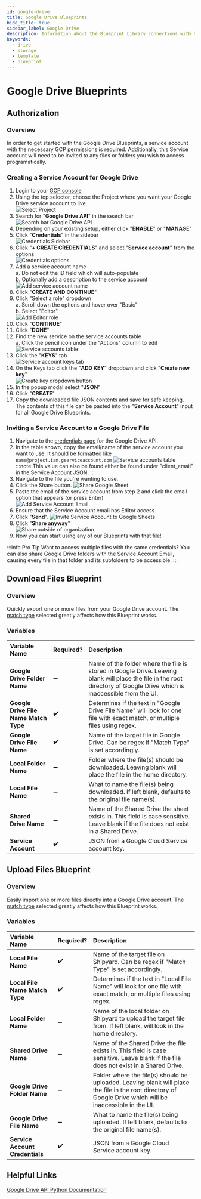 ```yaml
---
id: google-drive
title: Google Drive Blueprints
hide_title: true
sidebar_label: Google Drive
description: Information about the Blueprint Library connections with Google Drive.
keywords:
  - drive
  - storage
  - template
  - blueprint
---
```


# Google Drive Blueprints

## Authorization

### Overview

In order to get started with the Google Drive Blueprints, a service account with the necessary GCP permissions is required. Additionally, this Service account will need to be invited to any files or folders you wish to access programatically.

### Creating a Service Account for Google Drive

1. Login to your [GCP console](https://console.cloud.google.com/)  
2. Using the top selector, choose the Project where you want your Google Drive service account to live.  
![Select Project](../.gitbook/assets/shipyard_2021_09_15_17_36_07.png)
3. Search for "**Google Drive API**" in the search bar  
	![Search bar Google Drive API](../.gitbook/assets/google-drive-search-bar.png)  
3. Depending on your existing setup, either click "**ENABLE**" or "**MANAGE**"
4.  Click "**Credentials**" in the sidebar  
	![Credentials Sidebar](../.gitbook/assets/shipyard_2021_09_19_17_42_42.png) 
5. Click "**+ CREATE CREDENTIALS**" and select "**Service account**" from the options  
	![Credentials options](../.gitbook/assets/google-sheets-create-credentials-options.png)  
6. Add a service account name  
	a. Do not edit the ID field which will auto-populate  
	b. Optionally add a description to the service account  
	![Add service account name](../.gitbook/assets/shipyard_2021_09_19_17_47_05.png)
7. Click "**CREATE AND CONTINUE**"  
8.  Click "Select a role" dropdown  
	a. Scroll down the options and hover over "Basic"  
	b. Select "Editor"  
	![Add Editor role](../.gitbook/assets/google-drive-basic-editor-role-selection.png)  
12. Click "**CONTINUE**"  
13. Click "**DONE**"  
14. Find the new service on the service accounts table  
	a. Click the pencil icon under the "Actions" column to edit  
	![Service accounts table](../.gitbook/assets/google-drive-service-accounts-table-edit.png)  
15. Click the "**KEYS**" tab  
	![Service account keys tab](../.gitbook/assets/google-drive-service-account-tabs.png)  
16. On the Keys tab click the "**ADD KEY**" dropdown and click "**Create new key**"  
	![Create key dropdown button](../.gitbook/assets/service-account-add-key-button.png)  
1.  In the popup modal select "**JSON**"  
2.  Click "**CREATE**"  
3.  Copy the downloaded file JSON contents and save for safe keeping. The contents of this file can be pasted into the "**Service Account**" input for all Google Drive Blueprints. 

### Inviting a Service Account to a Google Drive File

1. Navigate to the [credentials page](https://console.cloud.google.com/apis/api/drive.googleapis.com/credentials) for the Google Drive API. 
2. In the table shown, copy the email/name of the service account you want to use. It should be formatted like `name@project.iam.gserviceaccount.com`
![Service accounts table](../.gitbook/assets/google-sheets-service-accounts-table-edit.png)  
:::note
This value can also be found either be found under "client_email" in the Service Account JSON.
:::
3. Navigate to the file you're wanting to use.
4. Click the Share button.
![Share Google Sheet](../.gitbook/assets/shipyard_2021_09_17_17_33_14.png)
5. Paste the email of the service account from step 2 and click the email option that appears (or press Enter)  
![Add Service Account Email](../.gitbook/assets/shipyard_2021_09_17_17_40_05.png)
6. Ensure that the Service Account email has Editor access.
7. Click "**Send**".
![Invite Service Account to Google Sheets](../.gitbook/assets/shipyard_2021_09_17_17_40_53.png)
8. Click "**Share anyway**"  
![Share outside of organization](../.gitbook/assets/shipyard_2021_09_17_17_41_28.png)
9. Now you can start using any of our Blueprints with that file!

:::info Pro Tip
Want to access multiple files with the same credentials? You can also share Google Drive folders with the Service Account Email, causing every file in that folder and its subfolders to be accessible.
:::

## Download Files Blueprint

### Overview

Quickly export one or more files from your Google Drive account. The [match type](../reference/blueprint-library/match-type.md) selected greatly affects how this Blueprint works.

### Variables

| Variable Name |Required?| Description |
|:---|:---|:--|
| **Google Drive Folder Name** |➖ | Name of the folder where the file is stored in Google Drive. Leaving blank will place the file in the root directory of Google Drive which is inaccessible from the UI. |
| **Google Drive File Name Match Type** | ✔️ | Determines if the text in "Google Drive File Name" will look for one file with exact match, or multiple files using regex. |
| **Google Drive File Name** | ✔️ | Name of the target file in Google Drive. Can be regex if "Match Type" is set accordingly. |
| **Local Folder Name** | ➖ |Folder where the file(s) should be downloaded. Leaving blank will place the file in the home directory. |
| **Local File Name** |➖ | What to name the file(s) being downloaded. If left blank, defaults to the original file name(s). |
| **Shared Drive Name** | ➖ |Name of the Shared Drive the sheet exists in. This field is case sensitive. Leave blank if the file does not exist in a Shared Drive.|
| **Service Account** | ✔️ |JSON from a Google Cloud Service account key. |

## Upload Files Blueprint

### Overview

Easily import one or more files directly into a Google Drive account. The [match type](../reference/blueprint-library/match-type.md) selected greatly affects how this Blueprint works.

### Variables

| Variable Name | Required? | Description |
|:---|:---|:---|
| **Local File Name** | ✔️ | Name of the target file on Shipyard. Can be regex if "Match Type" is set accordingly. |
| **Local File Name Match Type** | ✔️ | Determines if the text in "Local File Name" will look for one file with exact match, or multiple files using regex. |
| **Local Folder Name** | ➖ |Name of the local folder on Shipyard to upload the target file from. If left blank, will look in the home directory. |
| **Shared Drive Name** | ➖ |Name of the Shared Drive the file exists in. This field is case sensitive. Leave blank if the file does not exist in a Shared Drive. |
| **Google Drive Folder Name** | ➖ |Folder where the file(s) should be uploaded. Leaving blank will place the file in the root directory of Google Drive which will be inaccessible in the UI. |
| **Google Drive File Name** | ➖ |What to name the file(s) being uploaded. If left blank, defaults to the original file name(s). |
| **Service Account Credentials** | ✔️ | JSON from a Google Cloud Service account key. |

## Helpful Links

[Google Drive API Python Documentation](https://developers.google.com/drive/api/v3/quickstart/python)

